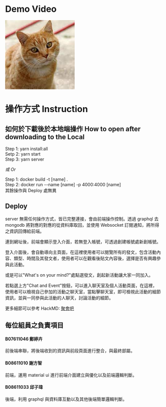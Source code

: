 # Demo Video
[![IMAGE ALT TEXT](/frontend/public/images.jpg)](https://www.youtube.com/watch?v=PMlr5LC3iqo&ab_channel=tzuwei)
# 操作方式 Instruction

## 如何於下載後於本地端操作 How to open after downloading to the Local

Step 1: yarn install:all  
Setp 2: yarn start  
Step 3: yarn server

_或 Or_

Step 1: docker build -t [name] .  
Step 2: docker run --name [name] -p 4000:4000 [name]  
其餘操作與 Deploy 處無異 

## Deploy

server 無需任何操作方式，皆已完整連接，會由前端操作控制。透過 graphql 去 mongodb 將對應的對應的從資料庫取回，並使用 Websocket 訂閱通知，將所得之資訊回傳給前端。

連到網址後，前端會顯示登入介面，若無登入帳號，可透過創建帳號處新創帳號。

登入介面後，會自動導向主頁面，在這裡使用者可以閱覽所有的發文，包含活動內容、類型、時間及其發文者，使用者可以在觀看後貼文內容後，選擇是否有興趣參與此活動。

或是可以"What's on your mind?"處點選發文，創起新活動讓大家一同加入。

若點選上方"Chat and Event"按鈕，可以進入聊天室及個人活動頁面，在這裡，使用者可以檢視自己參加的活動之聊天室，當點擊聊天室，即可檢視此活動的細節資訊，並與一同參與此活動的人聊天，討論活動的細節。

更多細節可以參考 HackMD: [聚會吧](https://hackmd.io/@DVCmcNLyR3yTBuTONeC_Tw/Group6/edit)

## 每位組員之負責項目

#### **B07611046 鄭婷卉**

前後端串聯，將後端收到的資訊與前段頁面進行整合，與最終部屬。

#### **B08611010 謝方智**

前端，運用 material ui 進行前端介面建立與優化以及前端邏輯判斷。

#### **B08611033 邱子瑋**

後端，利用 graphql 與資料庫互動以及其他後端簡單邏輯判斷。
